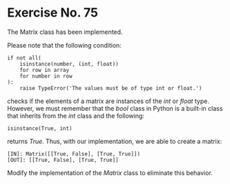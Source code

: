 # Exercise No. 75

The Matrix class has been implemented.

Please note that the following condition:


    if not all(
        isinstance(number, (int, float))
        for row in array
        for number in row
    ):
        raise TypeError('The values must be of type int or float.')


checks if the elements of a matrix are instances of the *int* or *float* type. However, we must remember that the *bool* class in Python is a built-in class that inherits from the *int* class and the following:


    isinstance(True, int)


returns *True*. Thus, with our implementation, we are able to create a matrix:


    [IN]: Matrix([[True, False], [True, True]])
    [OUT]: [[True, False], [True, True]]


Modify the implementation of the *Matrix* class to eliminate this behavior.


